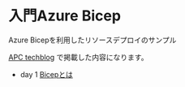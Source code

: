 # 入門Azure Bicep
Azure Bicepを利用したリソースデプロイのサンプル

[APC techblog](https://techblog.ap-com.co.jp/entry/2021/04/06/102010) で掲載した内容になります。

- day 1 [Bicepとは](day-1/README.md)